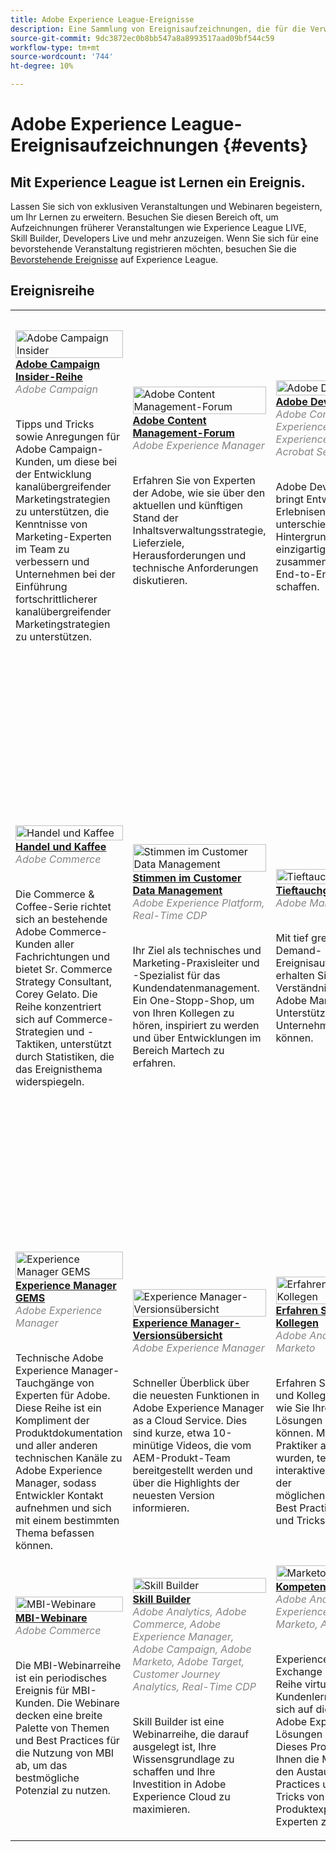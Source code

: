 ```yaml
---
title: Adobe Experience League-Ereignisse
description: Eine Sammlung von Ereignisaufzeichnungen, die für die Verwendung von Enterprise-Produkten der Adobe erzwungen wurden
source-git-commit: 9dc3872ec0b8bb547a8a8993517aad09bf544c59
workflow-type: tm+mt
source-wordcount: '744'
ht-degree: 10%

---
```


# Adobe Experience League-Ereignisaufzeichnungen {#events}

## Mit Experience League ist Lernen ein Ereignis.

Lassen Sie sich von exklusiven Veranstaltungen und Webinaren begeistern, um Ihr Lernen zu erweitern. Besuchen Sie diesen Bereich oft, um Aufzeichnungen früherer Veranstaltungen wie Experience League LIVE, Skill Builder, Developers Live und mehr anzuzeigen. Wenn Sie sich für eine bevorstehende Veranstaltung registrieren möchten, besuchen Sie die [Bevorstehende Ereignisse](https://%65xperienceleague.adobe.com/events/?lang=en) auf Experience League.

## Ereignisreihe

<table>
  <tr>
   <td>
      <a href="/help/adobe-campaign-insider/overview.md">
      <img style="width:100%" alt="Adobe Campaign Insider" src="https://cdn.experienceleague.adobe.com/thumb/exl-event-adobe-campaign-insider-series.png"/>      
      </a>
      <div>
         <a href="/help/adobe-campaign-insider/overview.md"><strong>Adobe Campaign Insider-Reihe</strong></a>
        <br/><em class="title is-size-7" style="color: #858585;"> Adobe Campaign</em>
      </div>
      <p>
        <br/>
         Tipps und Tricks sowie Anregungen für Adobe Campaign-Kunden, um diese bei der Entwicklung kanalübergreifender Marketingstrategien zu unterstützen, die Kenntnisse von Marketing-Experten im Team zu verbessern und Unternehmen bei der Einführung fortschrittlicherer kanalübergreifender Marketingstrategien zu unterstützen.
      </p>
    </td>
   <td>
      <a href="/help/adobe-content-management-forum/overview.md">
      <img style="width:100%" alt="Adobe Content Management-Forum" src="https://cdn.experienceleague.adobe.com/thumb/exl-event-adobe-content-management-forum.png"/>
      </a>
      <div>
         <a href="/help/adobe-content-management-forum/overview.md"><strong>Adobe Content Management-Forum</strong></a>
        <br/><em class="title is-size-7" style="color: #858585;">Adobe Experience Manager</em>
      </div>
      <p>
        <br/>
         Erfahren Sie von Experten der Adobe, wie sie über den aktuellen und künftigen Stand der Inhaltsverwaltungsstrategie, Lieferziele, Herausforderungen und technische Anforderungen diskutieren.
      </p>
    </td>
   <td>
      <a href="/help/adobe-developers-live/overview.md">
      <img style="width:100%" alt="Adobe Developers Live" src="https://cdn.experienceleague.adobe.com/thumb/exl-event-adobe-developers-live.png"/>
      </a>
      <div>
         <a href="/help/adobe-developers-live/overview.md"><strong>Adobe Developers Live</strong></a>
        <br/><em class="title is-size-7" style="color: #858585;">Adobe Commerce, Adobe Experience Manager, Adobe Experience Platform, Acrobat Services, Workfront</em>
      </div>
      <p>
        <br/>
         Adobe Developers Live bringt Entwickler und Erlebnisentwickler mit unterschiedlichem Hintergrund und einem einzigartigen Ziel zusammen, um unglaubliche End-to-End-Erlebnisse zu schaffen.
      </p>
    </td>
   <td>
      <a href="/help/apac-commerce/overview.md">
      <img style="width:100%" alt="APAC Adobe Commerce-Webinare" src="https://cdn.experienceleague.adobe.com/thumb/exl-event-apac-commerce-series.png"/>
      </a>
      <div>
         <a href="/help/apac-commerce/overview.md"><strong>APAC Adobe Commerce-Webinare</strong></a>
        <br/><em class="title is-size-7" style="color: #858585;">Adobe Commerce</em>
      </div>
      <p>
        <br/>
         Die APAC Commerce-Webinar-Reihe ist eine monatliche Reihe von Workshops für Adobe Commerce-Kunden, die eine breite Palette von Themen abdecken, von Best Practices über Produkt-Roadmap bis hin zu Branchentrends.
      </p>
    </td>
    </tr>
    <tr>
   <td>
      <a href="/help/commerce-and-coffee/overview.md">
      <img style="width:100%" alt="Handel und Kaffee" src="https://cdn.experienceleague.adobe.com/thumb/exl-event-commerce-and-coffee.png"/>
      </a>
      <div>
         <a href="/help/commerce-and-coffee/overview.md"><strong>Handel und Kaffee</strong></a>
        <br/><em class="title is-size-7" style="color: #858585;">Adobe Commerce</em>
      </div>
      <p>
        <br/>
         Die Commerce &amp; Coffee-Serie richtet sich an bestehende Adobe Commerce-Kunden aller Fachrichtungen und bietet Sr. Commerce Strategy Consultant, Corey Gelato. Die Reihe konzentriert sich auf Commerce-Strategien und -Taktiken, unterstützt durch Statistiken, die das Ereignisthema widerspiegeln.
      </p>
    </td>
   <td>
      <a href="/help/customer-data-management-voices/overview.md">
      <img style="width:100%" alt="Stimmen im Customer Data Management" src="https://cdn.experienceleague.adobe.com/thumb/exl-event-customer-data-management-voices.png"/>
      </a>
      <div>
         <a href="/help/customer-data-management-voices/overview.md"><strong>Stimmen im Customer Data Management</strong></a>
        <br/><em class="title is-size-7" style="color: #858585;">Adobe Experience Platform, Real-Time CDP</em>
      </div>
      <p>
        <br/>
         Ihr Ziel als technisches und Marketing-Praxisleiter und -Spezialist für das Kundendatenmanagement. Ein One-Stopp-Shop, um von Ihren Kollegen zu hören, inspiriert zu werden und über Entwicklungen im Bereich Martech zu erfahren.
      </p>
    </td>
   <td>
      <a href="/help/deep-dives/overview.md">
      <img style="width:100%" alt="Tieftauchgänge" src="https://cdn.experienceleague.adobe.com/thumb/exl-event-deep-dives.png"/>
      </a>
      <div>
         <a href="/help/deep-dives/overview.md"><strong>Tieftauchgänge</strong></a>
        <br/><em class="title is-size-7" style="color: #858585;">Adobe Marketo</em>
      </div>
      <p>
        <br/>
         Mit tief greifenden On-Demand-Ereignisaufzeichnungen erhalten Sie ein besseres Verständnis darüber, wie Sie Adobe Marketo zur Unterstützung Ihres Unternehmens einsetzen können.
      </p>
    </td>
   <td>
      <a href="/help/experience-league-live/overview.md">
      <img style="width:100%" alt="Experience League LIVE " src="https://cdn.experienceleague.adobe.com/thumb/exl-event-experience-league-live.png"/>
      </a>
      <div>
         <a href="/help/experience-league-live/overview.md"><strong>Experience League LIVE</strong></a>
        <br/><em class="title is-size-7" style="color: #858585;">Adobe Analytics, Adobe Audience Manager, Adobe Experience Manager, Adobe Experience Platform, Real-Time CDP, Adobe Journey Optimizer, Adobe Target </em>
      </div>
      <p>
        <br/>
         Experience League LIVE ist eine vom Experience League-Team veranstaltete Live-Streaming-Show. Dort haben Sie Gelegenheit, sich mit Produktexperten von Adobe auszutauschen und praktische Tipps, Tricks und Strategien für die Arbeit mit den Anwendungen rund um Adobe Experience Cloud zu erlernen.
      </p>
    </td>
  <tr>  
   <td>
      <a href="/help/experience-manager-gems/overview.md">
      <img style="width:100%" alt="Experience Manager GEMS" src="https://cdn.experienceleague.adobe.com/thumb/exl-event-aem-gems.png"/>
      </a>
      <div>
         <a href="/help/experience-manager-gems/overview.md"><strong>Experience Manager GEMS</strong></a>
        <br/><em class="title is-size-7" style="color: #858585;">Adobe Experience Manager</em>
      </div>
      <p>
        <br/>
         Technische Adobe Experience Manager-Tauchgänge von Experten für Adobe. Diese Reihe ist ein Kompliment der Produktdokumentation und aller anderen technischen Kanäle zu Adobe Experience Manager, sodass Entwickler Kontakt aufnehmen und sich mit einem bestimmten Thema befassen können.
      </p>
    </td>
    <td>
      <a href="/help/experience-manager-release-overview/overview.md">
      <img style="width:100%" alt="Experience Manager-Versionsübersicht" src="https://cdn.experienceleague.adobe.com/thumb/exl-event-experience-manager-release-overview.png"/>
      </a>
      <div>
         <a href="/help/experience-manager-release-overview/overview.md"><strong>Experience Manager-Versionsübersicht</strong></a>
        <br/><em class="title is-size-7" style="color: #858585;">Adobe Experience Manager</em>
      </div>
      <p>
        <br/>
         Schneller Überblick über die neuesten Funktionen in Adobe Experience Manager as a Cloud Service. Dies sind kurze, etwa 10-minütige Videos, die vom AEM-Produkt-Team bereitgestellt werden und über die Highlights der neuesten Version informieren.
      </p>
    </td>
    <td>
      <a href="/help/learn-from-your-peers/overview.md">
      <img style="width:100%" alt="Erfahren Sie von Ihren Kollegen" src="https://cdn.experienceleague.adobe.com/thumb/exl-event-learn-from-your-peers.png"/>
      </a>
      <div>
         <a href="/help/learn-from-your-peers/overview.md"><strong>Erfahren Sie von Ihren Kollegen</strong></a>
        <br/><em class="title is-size-7" style="color: #858585;">Adobe Analytics, Adobe Marketo</em>
      </div>
      <p>
        <br/>
         Erfahren Sie von Experten und Kollegen aus der Adobe, wie Sie Ihre Adobe-Lösungen optimal nutzen können. Mit Themen, die für Praktiker ausgewählt wurden, teilen diese interaktiven Sitzungen "Teil der möglichen"Anwendungsfälle, Best Practices sowie Tipps und Tricks.
      </p>
    </td>
   <td>
      <a href="/help/marketo-and-mochas/overview.md">
      <img style="width:100%" alt="Marketo und Mochas" src="https://cdn.experienceleague.adobe.com/thumb/exl-event-marketo-and-mochas.png"/>
      </a>
      <div>
         <a href="/help/marketo-and-mochas/overview.md"><strong>Marketo und Mochas</strong></a>
        <br/><em class="title is-size-7" style="color: #858585;">Adobe Marketo</em>
      </div>
      <p>
        <br/>
         Marketo und Mochas helfen Ihnen, ein besseres Verständnis darüber zu gewinnen, wie Sie Adobe Marketo zur Unterstützung Ihres Unternehmens nutzen können.
      </p>
    </td>
  </tr>
  <tr>  
    <td>
      <a href="/help/mbi-webinars/overview.md">
      <img style="width:100%" alt="MBI-Webinare" src="https://cdn.experienceleague.adobe.com/thumb/exl-event-mbi-webinars.png"/>
      </a>
      <div>
         <a href="/help/mbi-webinars/overview.md"><strong>MBI-Webinare</strong></a>
        <br/><em class="title is-size-7" style="color: #858585;">Adobe Commerce</em>
      </div>
      <p>
        <br/>
         Die MBI-Webinarreihe ist ein periodisches Ereignis für MBI-Kunden. Die Webinare decken eine breite Palette von Themen und Best Practices für die Nutzung von MBI ab, um das bestmögliche Potenzial zu nutzen.
      </p>
    </td>
    <td>
      <a href="/help/skill-builder/overview.md">
      <img style="width:100%" alt="Skill Builder" src="https://cdn.experienceleague.adobe.com/thumb/exl-event-skill-builders.png"/>
      </a>
      <div>
         <a href="/help/skill-builder/overview.md"><strong>Skill Builder</strong></a>
        <br/><em class="title is-size-7" style="color: #858585;">Adobe Analytics, Adobe Commerce, Adobe Experience Manager, Adobe Campaign, Adobe Marketo, Adobe Target, Customer Journey Analytics, Real-Time CDP</em>
      </div>
      <p>
        <br/>
         Skill Builder ist eine Webinarreihe, die darauf ausgelegt ist, Ihre Wissensgrundlage zu schaffen und Ihre Investition in Adobe Experience Cloud zu maximieren.
      </p>
    </td>
   <td>
      <a href="/help/skill-exchange/overview.md">
      <img style="width:100%" alt="Marketo und Mochas" src="https://cdn.experienceleague.adobe.com/thumb/exl-event-skill-exchange.png"/>
      </a>
      <div>
         <a href="/help/skill-exchange/overview.md"><strong>Kompetenzaustausch</strong></a>
        <br/><em class="title is-size-7" style="color: #858585;">Adobe Analytics, Adobe Experience Manager, Adobe Marketo, Adobe Workfront</em>
      </div>
      <p>
        <br/>
         Experience Makers The Skill Exchange ist eine globale Reihe virtueller Kundenlernereignisse, die sich auf die Vertiefung der Adobe Experience Cloud-Lösungen konzentrieren. Dieses Programm bietet Ihnen die Möglichkeit, durch den Austausch von Best Practices und Tipps und Tricks von Adobe-Produktexperten und Experten zu lernen.
      </p>
    </td>
    <td>
      <a href="/help/workfront/overview.md">
      <img style="width:100%" alt="Workfront" src="https://cdn.experienceleague.adobe.com/thumb/exl-event-workfront.png"/>
      </a>
      <div>
         <a href="/help/workfront/overview.md"><strong>Workfront</strong></a>
        <br/><em class="title is-size-7" style="color: #858585;">Adobe Workfront</em>
      </div>
      <p>
        <br/>
         Eine Bibliothek aufgezeichneter Workfront-Ereignisse, bei denen Experten und Kollegen Gedanken zur Verwendung von Workfront teilen.
      </p>
    </td>
  </tr>    
</table>
